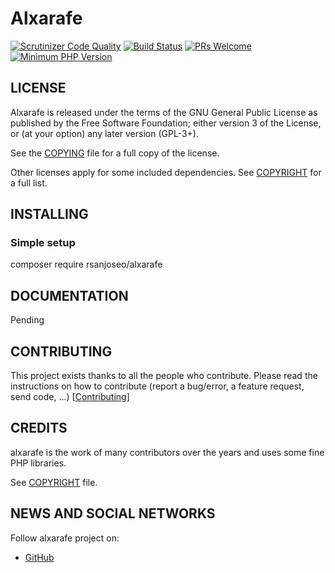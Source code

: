 # Alxarafe

[![Scrutinizer Code Quality](https://scrutinizer-ci.com/g/rsanjoseo/alxarafe/badges/quality-score.png?b=main)](https://scrutinizer-ci.com/g/alxarafe/alxarafe/?branch=main)
[![Build Status](https://scrutinizer-ci.com/g/rsanjoseo/alxarafe/badges/build.png?b=main)](https://scrutinizer-ci.com/g/alxarafe/alxarafe/build-status/main)
[![PRs Welcome](https://img.shields.io/badge/PRs-welcome-brightgreen.svg)](https://github.com/rsanjoseo/alxarafe/issues?utf8=✓&q=is%3Aopen%20is%3Aissue)
[![Minimum PHP Version](https://img.shields.io/badge/php-%3E%3D%208.1-8892BF.svg?style=flat-square)](https://php.net/)

## LICENSE

Alxarafe is released under the terms of the GNU General Public License as published by the Free Software Foundation; either version 3 of the License, or (at your option) any later version (GPL-3+).

See the [COPYING](https://github.com/rsanjoseo/alxarafe/blob/develop/COPYING) file for a full copy of the license.

Other licenses apply for some included dependencies. See [COPYRIGHT](https://github.com/rsanjoseo/alxarafe/blob/develop/COPYRIGHT) for a full list.

## INSTALLING

### Simple setup

composer require rsanjoseo/alxarafe

## DOCUMENTATION

Pending

## CONTRIBUTING

This project exists thanks to all the people who contribute.
Please read the instructions on how to contribute (report a bug/error, a feature request, send code, ...)  [[Contributing](https://github.com/rsanjoseo/alxarafe/blob/develop/.github/CONTRIBUTING.md)]

## CREDITS

alxarafe is the work of many contributors over the years and uses some fine PHP libraries.

See [COPYRIGHT](https://github.com/rsanjoseo/alxarafe/blob/develop/COPYRIGHT) file.

## NEWS AND SOCIAL NETWORKS

Follow alxarafe project on:

- [GitHub](https://github.com/rsanjoseo/alxarafe)
